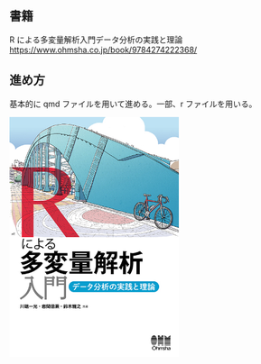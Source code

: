 ## 書籍

R による多変量解析入門データ分析の実践と理論<br>
https://www.ohmsha.co.jp/book/9784274222368/

## 進め方

基本的に qmd ファイルを用いて進める。一部、r ファイルを用いる。

<img src="book.jpeg" style="width: 300px;">
